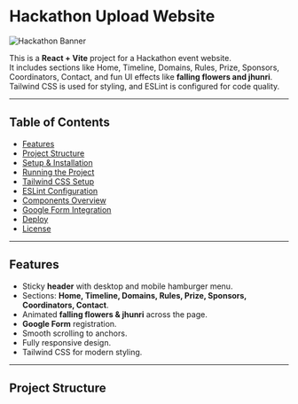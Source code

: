 # Hackathon Upload Website

![Hackathon Banner](./path-to-your-image.png) <!-- replace with your uploaded image path -->

This is a **React + Vite** project for a Hackathon event website.  
It includes sections like Home, Timeline, Domains, Rules, Prize, Sponsors, Coordinators, Contact, and fun UI effects like **falling flowers and jhunri**. Tailwind CSS is used for styling, and ESLint is configured for code quality.

---

## Table of Contents

- [Features](#features)
- [Project Structure](#project-structure)
- [Setup & Installation](#setup--installation)
- [Running the Project](#running-the-project)
- [Tailwind CSS Setup](#tailwind-css-setup)
- [ESLint Configuration](#eslint-configuration)
- [Components Overview](#components-overview)
- [Google Form Integration](#google-form-integration)
- [Deploy](#deploy)
- [License](#license)

---

## Features

- Sticky **header** with desktop and mobile hamburger menu.
- Sections: **Home, Timeline, Domains, Rules, Prize, Sponsors, Coordinators, Contact**.
- Animated **falling flowers & jhunri** across the page.
- **Google Form** registration.
- Smooth scrolling to anchors.
- Fully responsive design.
- Tailwind CSS for modern styling.

---

## Project Structure

